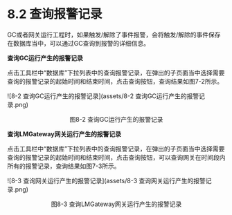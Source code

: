 # 8.2 查询报警记录

GC或者网关运行工程时，如果触发/解除了事件报警，会将触发/解除的事件保存在数据库当中，可以通过GC查询到报警的详细信息。

**查询GC运行产生的报警记录**

点击工具栏中“数据库”下拉列表中的查询报警记录，在弹出的子页面当中选择需要查询的报警记录的起始时间和结束时间，点击查询按钮，查询结果如图7-2所示。

![8-2 查询GC运行产生的报警记录](assets/8-2 查询GC运行产生的报警记录.png)

<center>图8-2 查询GC运行产生的报警记录</center>





**查询LMGateway网关运行产生的报警记录**

 点击工具栏中“数据库”下拉列表中的查询报警记录，在弹出的子页面当中选择需要查询的报警记录的起始时间和结束时间，点击查询按钮，可以查询网关在时间段内所有的报警记录，查询结果如图7-3所示。

![8-3 查询网关运行产生的报警记录](assets/8-3 查询网关运行产生的报警记录.png)

<center>图8-3 查询LMGateway网关运行产生的报警记录</center>



